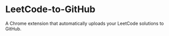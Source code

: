 # LeetCode-to-GitHub
A Chrome extension that automatically uploads your LeetCode solutions to GitHub.
